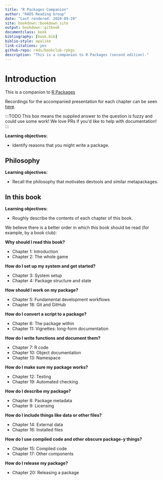 ```yaml
--- 
title: "R Packages Companion"
author: "R4DS Reading Group"
date: "Last rendered: 2020-09-29"
site: bookdown::bookdown_site
output: bookdown::gitbook
documentclass: book
bibliography: [book.bib]
biblio-style: apalike
link-citations: yes
github-repo: r4ds/bookclub-rpkgs
description: "This is a companion to R Packages (second edition)."
---
```


# Introduction 

This is a companion to [R Packages](https://r-pkgs.org/)

Recordings for the accompanied presentation for each chapter can be seen [here](https://www.youtube.com/playlist?list=PL3x6DOfs2NGiXMln8bxY7e0XgA5z1cp-8).

:::TODO
This box means the supplied answer to the question is fuzzy and could use some work! We love PRs if you'd like to help with documentation!
:::

**Learning objectives:**

* Identify reasons that you might write a package.

## Philosophy

**Learning objectives:**

* Recall the philosophy that motivates devtools and similar metapackages.

## In this book

**Learning objectives:**

* Roughly describe the contents of each chapter of this book.

We believe there is a better order in which this book should be read (for example, by a book club):

**Why should I read this book?**

* Chapter 1: Introduction
* Chapter 2: The whole game

**How do I set up my system and get started?**

* Chapter 3: System setup
* Chapter 4: Package structure and state

**How should I work on my package?**

* Chapter 5: Fundamental development workflows
* Chapter 18: Git and GitHub

**How do I convert a script to a package?**

* Chapter 6: The package within
* Chapter 11: Vignettes: long-form documentation

**How do I write functions and document them?**

* Chapter 7: R code
* Chapter 10: Object documentation
* Chapter 13: Namespace

**How do I make sure my package works?**

* Chapter 12: Testing
* Chapter 19: Automated checking

**How do I describe my package?**

* Chapter 8: Package metadata
* Chapter 9: Licensing

**How do I include things like data or other files?**

* Chapter 14: External data
* Chapter 16: Installed files

**How do I use compiled code and other obscure package-y things?**

* Chapter 15: Compiled code
* Chapter 17: Other components

**How do I release my package?**

* Chapter 20: Releasing a package
